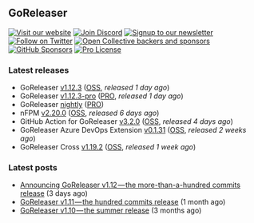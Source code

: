 ## GoReleaser

[![Visit our website](https://img.shields.io/badge/website-4285F4?style=for-the-badge&logo=googlechrome&logoColor=white)](https://goreleaser.com)
[![Join Discord](https://img.shields.io/badge/Discord-5865F2?style=for-the-badge&logo=discord&logoColor=white)](https://discord.gg/RGEBtg8vQ6)
[![Signup to our newsletter](https://img.shields.io/badge/news-E15718?style=for-the-badge&logo=revue&logoColor=white)](https://www.getrevue.co/profile/goreleaser)
[![Follow on Twitter](https://img.shields.io/badge/twitter-1DA1F2?style=for-the-badge&logo=twitter&logoColor=white)](https://twitter.com/goreleaser)
[![Open Collective backers and sponsors](https://img.shields.io/opencollective/all/goreleaser?logo=opencollective&style=for-the-badge)](https://opencollective.com/goreleaser)
[![GitHub Sponsors](https://img.shields.io/github/sponsors/caarlos0?logo=github&style=for-the-badge)](https://github.com/sponsors/caarlos0)
[![Pro License](https://img.shields.io/badge/pro_license-36A9AE?style=for-the-badge&logo=gumroad&logoColor=white)](https://goreleaser.com/pro)

### Latest releases
- GoReleaser [v1.12.3](https://github.com/goreleaser/goreleaser/releases/tag/v1.12.3) ([OSS](https://github.com/goreleaser/goreleaser), _released 1 day ago_)
- GoReleaser [v1.12.3-pro](https://github.com/goreleaser/goreleaser-pro/releases/tag/v1.12.3-pro) ([PRO](https://goreleaser.com/pro), _released 1 day ago_)
- GoReleaser [nightly](https://github.com/goreleaser/goreleaser-pro/releases/tag/nightly) ([PRO](https://goreleaser.com/pro))
- nFPM [v2.20.0](https://github.com/goreleaser/nfpm/releases/tag/v2.20.0) ([OSS](https://nfpm.goreleaser.com), _released 6 days ago_)
- GitHub Action for GoReleaser [v3.2.0](https://github.com/goreleaser/goreleaser-action/releases/tag/v3.2.0) ([OSS](https://github.com/goreleaser/goreleaser-action), _released 4 days ago_)
- GoReleaser Azure DevOps Extension [v0.1.31](https://github.com/goreleaser/goreleaser-azure-devops-extension/releases/tag/v0.1.31) ([OSS](https://github.com/goreleaser/goreleaser-azure-devops-extension), _released 2 weeks ago_)
- GoReleaser Cross [v1.19.2](https://github.com/goreleaser/goreleaser-cross/releases/tag/v1.19.2) ([OSS](https://github.com/goreleaser/goreleaser-cross), _released 1 week ago_)


### Latest posts
- [Announcing GoReleaser v1.12 — the more-than-a-hundred commits release](https://blog.goreleaser.com/announcing-goreleaser-v1-12-the-more-than-a-hundred-commits-release-ca50f097bc0a?source=rss----17aa0cbd263f---4) (3 days ago)
- [GoReleaser v1.11 — the hundred commits release](https://blog.goreleaser.com/goreleaser-v1-11-the-hundred-commits-release-aa06fc7caf8e?source=rss----17aa0cbd263f---4) (1 month ago)
- [GoReleaser v1.10 — the summer release](https://blog.goreleaser.com/goreleaser-v1-10-the-summer-release-eb218e7a7ecf?source=rss----17aa0cbd263f---4) (3 months ago)
